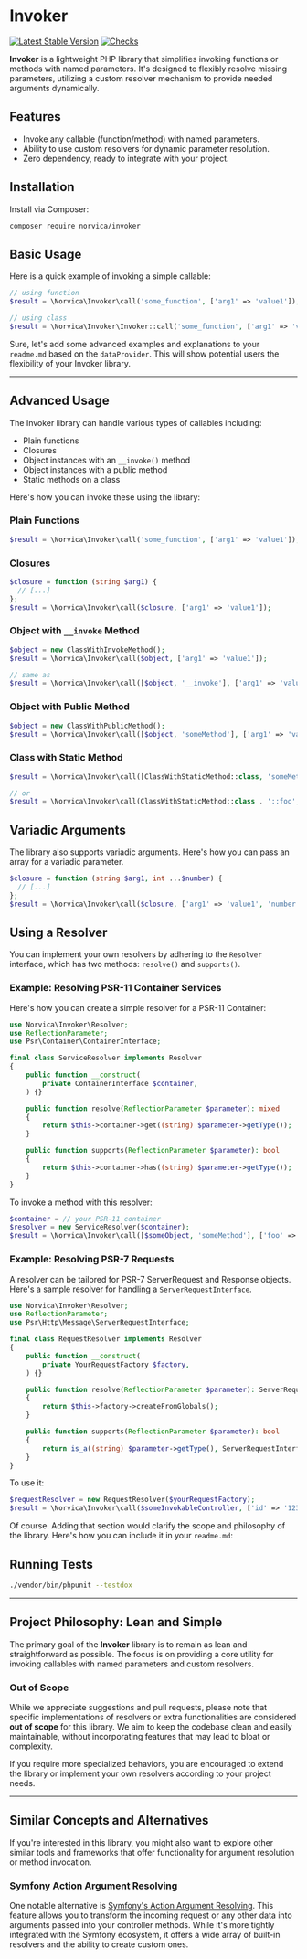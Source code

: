 # Invoker

[![Latest Stable Version](https://poser.pugx.org/norvica/invoker/v/stable.png)](https://packagist.org/packages/norvica/invoker)
[![Checks](https://github.com/norvica/invoker/actions/workflows/checks.yml/badge.svg)](https://github.com/norvica/invoker/actions/workflows/checks.yml)

**Invoker** is a lightweight PHP library that simplifies invoking functions or methods with named parameters.
It's designed to flexibly resolve missing parameters, utilizing a custom resolver mechanism to provide needed arguments
dynamically.

## Features

- Invoke any callable (function/method) with named parameters.
- Ability to use custom resolvers for dynamic parameter resolution.
- Zero dependency, ready to integrate with your project.

## Installation

Install via Composer:

```bash
composer require norvica/invoker
```

## Basic Usage

Here is a quick example of invoking a simple callable:

```php
// using function
$result = \Norvica\Invoker\call('some_function', ['arg1' => 'value1']);

// using class
$result = \Norvica\Invoker\Invoker::call('some_function', ['arg1' => 'value1']);
```

Sure, let's add some advanced examples and explanations to your `readme.md` based on the `dataProvider`. This will show
potential users the flexibility of your Invoker library.

---

## Advanced Usage

The Invoker library can handle various types of callables including:

- Plain functions
- Closures
- Object instances with an `__invoke()` method
- Object instances with a public method
- Static methods on a class

Here's how you can invoke these using the library:

### Plain Functions

```php
$result = \Norvica\Invoker\call('some_function', ['arg1' => 'value1']);
```

### Closures

```php
$closure = function (string $arg1) {
  // [...]
};
$result = \Norvica\Invoker\call($closure, ['arg1' => 'value1']);
```

### Object with `__invoke` Method

```php
$object = new ClassWithInvokeMethod();
$result = \Norvica\Invoker\call($object, ['arg1' => 'value1']);

// same as
$result = \Norvica\Invoker\call([$object, '__invoke'], ['arg1' => 'value1']);
```

### Object with Public Method

```php
$object = new ClassWithPublicMethod();
$result = \Norvica\Invoker\call([$object, 'someMethod'], ['arg1' => 'value1']);
```

### Class with Static Method

```php
$result = \Norvica\Invoker\call([ClassWithStaticMethod::class, 'someMethod'], ['arg1' => 'value1']);

// or
$result = \Norvica\Invoker\call(ClassWithStaticMethod::class . '::foo', ['arg1' => 'value1']);
```

## Variadic Arguments

The library also supports variadic arguments. Here's how you can pass an array for a variadic parameter.

```php
$closure = function (string $arg1, int ...$number) {
  // [...]
};
$result = \Norvica\Invoker\call($closure, ['arg1' => 'value1', 'number' => [1, 2, 3]]);
```

## Using a Resolver

You can implement your own resolvers by adhering to the `Resolver` interface, which has two methods: `resolve()`
and `supports()`.

### Example: Resolving PSR-11 Container Services

Here's how you can create a simple resolver for a PSR-11 Container:

```php
use Norvica\Invoker\Resolver;
use ReflectionParameter;
use Psr\Container\ContainerInterface;

final class ServiceResolver implements Resolver
{
    public function __construct(
        private ContainerInterface $container,
    ) {}

    public function resolve(ReflectionParameter $parameter): mixed
    {
        return $this->container->get((string) $parameter->getType());
    }

    public function supports(ReflectionParameter $parameter): bool
    {
        return $this->container->has((string) $parameter->getType());
    }
}
```

To invoke a method with this resolver:

```php
$container = // your PSR-11 container
$resolver = new ServiceResolver($container);
$result = \Norvica\Invoker\call([$someObject, 'someMethod'], ['foo' => 'bar'], $resolver);
```

### Example: Resolving PSR-7 Requests

A resolver can be tailored for PSR-7 ServerRequest and Response objects. Here's a sample resolver for handling
a `ServerRequestInterface`.

```php
use Norvica\Invoker\Resolver;
use ReflectionParameter;
use Psr\Http\Message\ServerRequestInterface;

final class RequestResolver implements Resolver
{
    public function __construct(
        private YourRequestFactory $factory,
    ) {}

    public function resolve(ReflectionParameter $parameter): ServerRequestInterface
    {
        return $this->factory->createFromGlobals();
    }

    public function supports(ReflectionParameter $parameter): bool
    {
        return is_a((string) $parameter->getType(), ServerRequestInterface::class, true);
    }
}
```

To use it:

```php
$requestResolver = new RequestResolver($yourRequestFactory);
$result = \Norvica\Invoker\call($someInvokableController, ['id' => '123'], $requestResolver);
```

Of course. Adding that section would clarify the scope and philosophy of the library. Here's how you can include it in
your `readme.md`:

## Running Tests

```bash
./vendor/bin/phpunit --testdox
```

---

## Project Philosophy: Lean and Simple

The primary goal of the **Invoker** library is to remain as lean and straightforward as possible. The focus is on
providing a core utility for invoking callables with named parameters and custom resolvers.

### Out of Scope

While we appreciate suggestions and pull requests, please note that specific implementations of resolvers or extra
functionalities are considered **out of scope** for this library. We aim to keep the codebase clean and easily maintainable,
without incorporating features that may lead to bloat or complexity.

If you require more specialized behaviors, you are encouraged to extend the library or implement your own resolvers
according to your project needs.

---

## Similar Concepts and Alternatives

If you're interested in this library, you might also want to explore other similar tools and frameworks that offer
functionality for argument resolution or method invocation.

### Symfony Action Argument Resolving

One notable alternative
is [Symfony's Action Argument Resolving](https://symfony.com/doc/current/controller/value_resolver.html). This feature
allows you to transform the incoming request or any other data into arguments passed into your controller methods. While
it's more tightly integrated with the Symfony ecosystem, it offers a wide array of built-in resolvers and the ability to
create custom ones.
